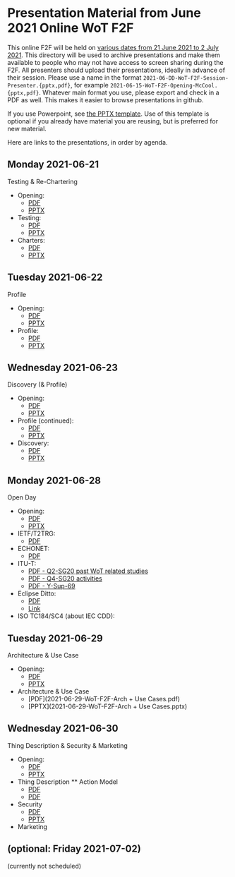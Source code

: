 # Presentation Material from June 2021 Online WoT F2F
This online F2F will be held on
[various dates from 21 June 2021 to 2 July 2021](https://www.w3.org/WoT/IG/wiki/F2F_meeting,_June_2021#Agenda).
This directory will be used to archive presentations and make them available to people
who may not have access to screen sharing during the F2F.
All presenters should upload their presentations, ideally in advance of their session.
Please use a name in the format `2021-06-DD-WoT-F2F-Session-Presenter.{pptx,pdf}`,
for example `2021-06-15-WoT-F2F-Opening-McCool.{pptx,pdf}`.
Whatever main format you use, please export and check in a PDF as well.
This makes it easier to browse presentations in github.

If you use Powerpoint, see 
[the PPTX template](Template-2021-06-DD-WoT-F2F-Session-Presenter.potx).
Use of this template is optional if you already have material you are reusing,
but is preferred for new material.

Here are links to the presentations, in order by agenda.

## Monday 2021-06-21
Testing & Re-Chartering
* Opening:
   - [PDF](2021-06-21-WoT-F2F-Opening-McCool.pdf)
   - [PPTX](2021-06-21-WoT-F2F-Opening-McCool.pptx)
* Testing:
   - [PDF](2021-06-21-WoT-F2F-Testing-McCool.pdf)
   - [PPTX](2021-06-21-WoT-F2F-Testing-McCool.pptx)
* Charters:
   - [PDF](2021-06-21-WoT-F2F-Charters-McCool.pdf)
   - [PPTX](2021-06-21-WoT-F2F-Charters-McCool.pptx)

## Tuesday 2021-06-22
Profile
* Opening:
   - [PDF](2021-06-22-WoT-F2F-Opening-McCool.pdf)
   - [PPTX](2021-06-22-WoT-F2F-Opening-McCool.pptx)
* Profile:
   - [PDF](2021-06-22-WoT-F2F-Profile-Lagally.pdf)
   - [PPTX](2021-06-22-WoT-F2F-Opening-Lagally.pptx)
  
## Wednesday 2021-06-23
Discovery (& Profile)
* Opening:
   - [PDF](2021-06-23-WoT-F2F-Opening-McCool.pdf)
   - [PPTX](2021-06-23-WoT-F2F-Opening-McCool.pptx)
* Profile (continued):
   - [PDF](2021-06-23-WoT-F2F-Profiles.pdf)
   - [PPTX](2021-06-23-WoT-F2F-Profiles.pptx)
* Discovery:
   - [PDF](2021-06-23-WoT-F2F-Discovery-McCool.pdf)
   - [PPTX](2021-06-23-WoT-F2F-Discovery-McCool.pptx)

## Monday 2021-06-28
Open Day
* Opening:
   - [PDF](2021-06-28-WoT-F2F-Opening-McCool.pdf)
   - [PPTX](2021-06-28-WoT-F2F-Opening-McCool.pptx)
* IETF/T2TRG:
   - [PDF](2021-06-28-WoT-F2F-Open-Day-IETF-T2TRG.pdf)
* ECHONET:
   - [PDF](https://github.com/w3c/wot/blob/main/PRESENTATIONS/2021-03-online-f2f/2021-03-15-ECHONET-Lite-WebAPI-ECHONET-Consortium.pdf)
* ITU-T:
   - [PDF - Q2-SG20 past WoT related studies](2021-06-28-WoT-F2F-Open-Day-ITU-T-Q2-SG20-past.pdf)
   - [PDF - Q4-SG20 activities](2021-06-28-WoT-F2F-Open-Day-ITU-T-Q4-SG20-Activities.pdf)
   - [PDF - Y-Sup-69](2021-06-28-WoT-F2F-Open-Day-ITU-T-Y-Sup-69-Web-DM.pdf)
* Eclipse Ditto:
   - [PDF](2021-06-28-WoT-F2F-EclipseDitto-Jaeckle.pdf)
   - [Link](https://www.eclipse.org/ditto/slides/2021_06_ditto-in-20-min/)
* ISO TC184/SC4 (about IEC CDD):

## Tuesday 2021-06-29
Architecture & Use Case
* Opening:
   - [PDF](2021-06-29-WoT-F2F-Opening-McCool.pdf)
   - [PPTX](2021-06-29-WoT-F2F-Opening-McCool.pptx)
* Architecture & Use Case
   - [PDF](2021-06-29-WoT-F2F-Arch + Use Cases.pdf)
   - [PPTX](2021-06-29-WoT-F2F-Arch + Use Cases.pptx)
## Wednesday 2021-06-30
Thing Description & Security & Marketing
* Opening:
   - [PDF](2021-06-30-WoT-F2F-Opening-McCool.pdf)
   - [PPTX](2021-06-30-WoT-F2F-Opening-McCool.pptx)
* Thing Description
** Action Model
   - [PDF](2021-06-30-WoT-F2F-Action%20Semantics.pdf)
   - [PDF](2021-06-30-WoT-F2F-Action%20Semantics.pptx)
* Security
   - [PDF](2021-06-30-WoT-F2F-Security-McCool.pdf)
   - [PPTX](2021-06-30-WoT-F2F-Security-McCool.pptx)
* Marketing

## (optional: Friday 2021-07-02)
(currently not scheduled)
